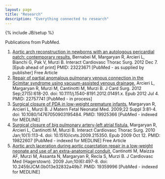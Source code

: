 ```yaml
---
layout: page
title: "Research"
description: "Everything connected to research"
---
```

{% include JB/setup %}


Publications from PubMed.
	
	
1. [Aortic arch reconstruction in newborns with an autologous pericardial patch: contemporary results.](http://www.ncbi.nlm.nih.gov/pubmed/23223671)
	Bernabei M, Margaryan R, Arcieri L, Bianchi G, Pak V, Murzi B.
	Interact Cardiovasc Thorac Surg. 2012 Dec 7. [Epub ahead of print]
	PMID: 23223671 [PubMed - as supplied by publisher] Free Article
2. [Repair of partial anomalous pulmonary venous connection in the Scimitar syndrome using vacuum-assisted venous drainage.](http://www.ncbi.nlm.nih.gov/pubmed/22757741)
	Arcieri L, Margaryan R, Murzi M, Cantinotti M, Murzi B.
	J Card Surg. 2012 Sep;27(5):618-20. doi: 10.1111/j.1540-8191.2012.01491.x. Epub 2012 Jul 4.
	PMID: 22757741 [PubMed - in process]
3. [Surgical closure of PDA in low-weight premature infants.](http://www.ncbi.nlm.nih.gov/pubmed/19925366)
	Margaryan R, Arcieri L, Murzi B.
	J Matern Fetal Neonatal Med. 2009;22 Suppl 3:81-4. doi: 10.1080/14767050903195484.
	PMID: 19925366 [PubMed - indexed for MEDLINE]
4. [Surgical closure of big pulmonary artery-left atrial fistula.](http://www.ncbi.nlm.nih.gov/pubmed/19822607)
	Margaryan R, Arcieri L, Cantinotti M, Murzi B.
	Interact Cardiovasc Thorac Surg. 2010 Jan;10(1):113-4. doi: 10.1510/icvts.2009.215350. Epub 2009 Oct 12.
	PMID: 19822607 [PubMed - indexed for MEDLINE] Free Article
5. [Aortic arch laceration during aortic coarctation repair in a low-weight neonate and use of an extra-anatomical conduit.](http://www.ncbi.nlm.nih.gov/pubmed/19359996)
	Cantinotti M, Maizza AF, Murzi M, Assanta N, Margaryan R, Recla S, Murzi B.
	J Cardiovasc Med (Hagerstown). 2009 Jun;10(6):497-8. doi: 10.2459/JCM.0b013e32832a49b7.
	PMID: 19359996 [PubMed - indexed for MEDLINE]